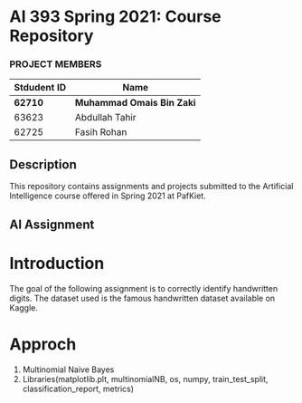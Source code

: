 # AI 393 Spring 2021: Course Repository

### PROJECT MEMBERS
Stdudent ID | Name
------------ | -------------
**62710** | **Muhammad Omais Bin Zaki** 
63623 | Abdullah Tahir
62725 | Fasih Rohan


## Description 
This repository contains assignments and projects submitted to the Artificial Intelligence course offered in Spring 2021 at PafKiet.

## AI Assignment

# Introduction
The goal of the following assignment is to correctly identify handwritten digits. The dataset used is the famous handwritten dataset available on Kaggle.

# Approch
1. Multinomial Naive Bayes
2. Libraries(matplotlib.plt, multinomialNB, os, numpy, train_test_split, classification_report, metrics)

